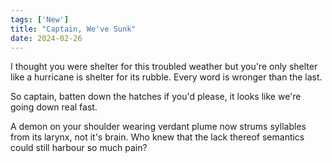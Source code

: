 ```yaml
---
tags: ['New']
title: "Captain, We've Sunk"
date: 2024-02-26
---
```


I thought you were shelter for this troubled weather but you're only shelter like a hurricane is shelter for its rubble. Every word is wronger than the last.

So captain, batten down the hatches if you'd please, it looks like we're going down real fast.

A demon on your shoulder wearing verdant plume now strums syllables from its larynx, not it's brain. Who knew that the lack thereof semantics could still harbour so much pain?  
